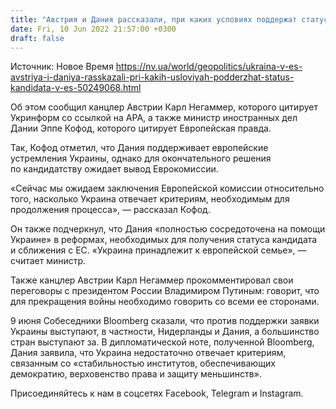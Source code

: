 ```yaml
---
title: "Австрия и Дания рассказали, при каких условиях поддержат статус кандидата в ЕС для Украины"
date: Fri, 10 Jun 2022 21:57:00 +0300
draft: false
---
```

Источник: Новое Время https://nv.ua/world/geopolitics/ukraina-v-es-avstriya-i-daniya-rasskazali-pri-kakih-usloviyah-podderzhat-status-kandidata-v-es-50249068.html


 Об этом сообщил канцлер Австрии Карл Негаммер, которого цитирует Укринформ со ссылкой на APA, а также министр иностранных дел Дании Эппе Кофод, которого цитирует Европейская правда.

Так, Кофод отметил, что Дания поддерживает европейские устремления Украины, однако для окончательного решения по кандидатству ожидает вывод Еврокомиссии.

«Сейчас мы ожидаем заключения Европейской комиссии относительно того, насколько Украина отвечает критериям, необходимым для продолжения процесса», — рассказал Кофод.

Он также подчеркнул, что Дания «полностью сосредоточена на помощи Украине» в реформах, необходимых для получения статуса кандидата и сближения с ЕС. «Украина принадлежит к европейской семье», — считает министр.

Также канцлер Австрии Карл Негаммер прокомментировал свои переговоры с президентом России Владимиром Путиным: говорит, что для прекращения войны необходимо говорить со всеми ее сторонами.

9 июня Собеседники Bloomberg сказали, что против поддержки заявки Украины выступают, в частности, Нидерланды и Дания, а большинство стран выступают за. В дипломатической ноте, полученной Bloomberg, Дания заявила, что Украина недостаточно отвечает критериям, связанным со «стабильностью институтов, обеспечивающих демократию, верховенство права и защиту меньшинств».

Присоединяйтесь к нам в соцсетях Facebook, Telegram и Instagram.
